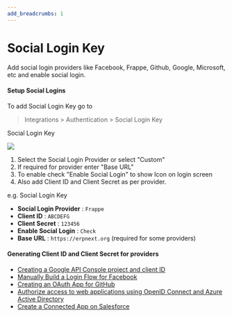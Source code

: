 ```yaml
---
add_breadcrumbs: 1
---
```

# Social Login Key

Add social login providers like Facebook, Frappe, Github, Google, Microsoft, etc and enable social login.

#### Setup Social Logins

To add Social Login Key go to

> Integrations > Authentication > Social Login Key

Social Login Key

<img class="screenshot" src="/docs/assets/img/basics/social-login-key.png">

1. Select the Social Login Provider or select "Custom"
2. If required for provider enter "Base URL"
3. To enable check "Enable Social Login" to show Icon on login screen
4. Also add Client ID and Client Secret as per provider.

e.g. Social Login Key

- **Social Login Provider** : `Frappe`
- **Client ID** : `ABCDEFG`
- **Client Secret** : `123456`
- **Enable Social Login** : `Check`
- **Base URL** : `https://erpnext.org` (required for some providers)

#### Generating Client ID and Client Secret for providers

- <a href="https://developers.google.com/identity/sign-in/web/devconsole-project">Creating a Google API Console project and client ID</a>
- <a href="https://developers.facebook.com/docs/facebook-login/manually-build-a-login-flow">Manually Build a Login Flow for Facebook</a>
- <a href="https://developer.github.com/apps/building-oauth-apps/creating-an-oauth-app/">Creating an OAuth App for GitHub</a>
- <a href="https://docs.microsoft.com/en-us/azure/active-directory/develop/active-directory-protocols-openid-connect-code">Authorize access to web applications using OpenID Connect and Azure Active Directory</a>
- <a href="https://help.salesforce.com/articleView?id=connected_app_create.htm">Create a Connected App on Salesforce</a>
